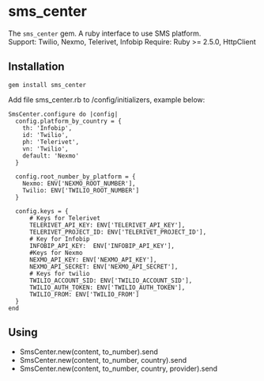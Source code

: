 # sms_center

The `sms_center` gem. A ruby interface to use SMS platform.\
Support: Twilio, Nexmo, Telerivet, Infobip
Require: Ruby >= 2.5.0, HttpClient

## Installation

```
gem install sms_center
```
Add file sms_center.rb to /config/initializers, example below:
```
SmsCenter.configure do |config|
  config.platform_by_country = {
    th: 'Infobip',
    id: 'Twilio',
    ph: 'Telerivet',
    vn: 'Twilio',
    default: 'Nexmo'
  }

  config.root_number_by_platform = {
    Nexmo: ENV['NEXMO_ROOT_NUMBER'],
    Twilio: ENV['TWILIO_ROOT_NUMBER']
  }

  config.keys = {
      # Keys for Telerivet
      TELERIVET_API_KEY: ENV['TELERIVET_API_KEY'],
      TELERIVET_PROJECT_ID: ENV['TELERIVET_PROJECT_ID'],
      # Key for Infobip
      INFOBIP_API_KEY:  ENV['INFOBIP_API_KEY'],
      #Keys for Nexmo
      NEXMO_API_KEY: ENV['NEXMO_API_KEY'],
      NEXMO_API_SECRET: ENV['NEXMO_API_SECRET'],
      # Keys for twilio
      TWILIO_ACCOUNT_SID: ENV['TWILIO_ACCOUNT_SID'],
      TWILIO_AUTH_TOKEN: ENV['TWILIO_AUTH_TOKEN'],
      TWILIO_FROM: ENV['TWILIO_FROM']
  }
end

```

## Using

* SmsCenter.new(content, to_number).send
* SmsCenter.new(content, to_number, country).send
* SmsCenter.new(content, to_number, country, provider).send
